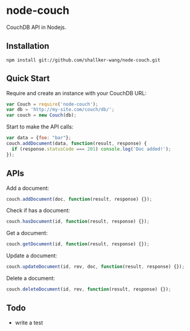 node-couch
==========

CouchDB API in Nodejs.

## Installation
```shell
npm install git://github.com/shallker-wang/node-couch.git
```

## Quick Start
Require and create an instance with your CouchDB URL:
```javascript
var Couch = require('node-couch');
var db = 'http://my-site.com/couch/db/';
var couch = new Couch(db);
```

Start to make the API calls:
```javascript
var data = {foo: "bar"};
couch.addDocument(data, function(result, response) {
  if (response.statusCode === 201) console.log('Doc added!');
});
```

## APIs
Add a document:
```javascript
couch.addDocument(doc, function(result, response) {});
```

Check if has a document:
```javascript
couch.hasDocument(id, function(result, response) {});
```

Get a document:
```javascript
couch.getDocument(id, function(result, response) {});
```

Update a document:
```javascript
couch.updateDocument(id, rev, doc, function(result, response) {});
```

Delete a document:
```javascript
couch.deleteDocument(id, rev, function(result, response) {});
```

## Todo
* write a test
